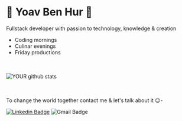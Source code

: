 # :star2: Yoav Ben Hur :star2:
Fullstack developer with passion to technology, knowledge & creation
- Coding mornings
- Culinar evenings
- Friday productions


<br></br>
![YOUR github stats](https://github-readme-stats.vercel.app/api?username=BenHurCreations) 

<br></br>
To change the world together contact me & let's talk about it :wink:-  
  
[![Linkedin Badge](https://img.shields.io/badge/-Yoav_Ben_Hur-blue?style=flat-square&logo=Linkedin&logoColor=white&link=https://www.linkedin.com/in/yoav-ben-hur-9a333826/)](https://www.linkedin.com/in/yoav-ben-hur-9a333826/)
![Gmail Badge](https://img.shields.io/badge/-yoavbenhur-c14438?style=flat-square&logo=Gmail&logoColor=white&link=mailto:yoavbenhur@gmail.com)
